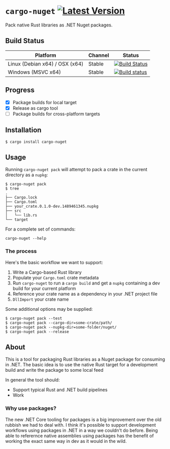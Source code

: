 # `cargo-nuget` [![Latest Version](https://img.shields.io/crates/v/cargo-nuget.svg)](https://crates.io/crates/cargo-nuget)

Pack native Rust libraries as .NET Nuget packages.

## Build Status
Platform                       | Channel | Status
------------------------------ | ------- | -------------
Linux (Debian x64) / OSX (x64) | Stable  | [![Build Status](https://travis-ci.org/KodrAus/nuget-rs.svg?branch=master)](https://travis-ci.org/KodrAus/nuget-rs)
Windows (MSVC x64)             | Stable  | [![Build status](https://ci.appveyor.com/api/projects/status/v7mum8fgs5ho3oua?svg=true)](https://ci.appveyor.com/project/KodrAus/nuget-rs)

## Progress

- [x] Package builds for local target
- [x] Release as cargo tool
- [ ] Package builds for cross-platform targets

## Installation

```shell
$ cargo install cargo-nuget
```

## Usage

Running `cargo-nuget pack` will attempt to pack a crate in the current directory as a `nupkg`:

```shell
$ cargo-nuget pack
$ tree
.
├── Cargo.lock
├── Cargo.toml
├── your_crate.0.1.0-dev.1489461345.nupkg
├── src
│   └── lib.rs
└── target
```

For a complete set of commands:

```shell
cargo-nuget --help
```

### The process

Here's the basic workflow we want to support:

1. Write a Cargo-based Rust library
1. Populate your `Cargo.toml` crate metadata
1. Run `cargo-nuget` to run a `cargo build` and get a `nupkg` containing a dev build for your current platform
1. Reference your crate name as a dependency in your .NET project file
1. `DllImport` your crate name

Some additional options may be supplied:

```shell
$ cargo-nuget pack --test
$ cargo-nuget pack --cargo-dir=some-crate/path/
$ cargo-nuget pack --nupkg-dir=some-folder/nuget/
$ cargo-nuget pack --release
```

## About

This is a tool for packaging Rust libraries as a Nuget package for consuming in .NET. The basic idea is to use the native Rust target for a development build and write the package to some local feed

In general the tool should:

- Support typical Rust and .NET build pipelines
- Work

### Why use packages?

The new .NET Core tooling for packages is a big improvement over the old rubbish we had to deal with. I think it's possible to support development workflows using packages in .NET in a way we couldn't do before. Being able to referernce native assemblies using packages has the benefit of working the exact same way in dev as it would in the wild.
